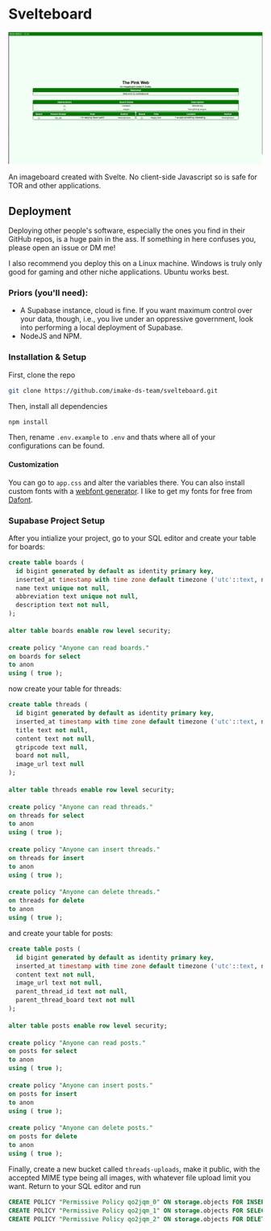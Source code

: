 # Svelteboard

![Screenshot of Svelteboard](image.png)

An imageboard created with Svelte. No client-side Javascript so is safe for TOR and other applications.

## Deployment

Deploying other people's software, especially the ones you find in their GitHub repos, is a huge pain in the ass. If something in here confuses you, please open an issue or DM me!

I also recommend you deploy this on a Linux machine. Windows is truly only good for gaming and other niche applications. Ubuntu works best.
### Priors (you'll need):
- A Supabase instance, cloud is fine. If you want maximum control over your data, though, i.e., you live under an oppressive government, look into performing a local deployment of Supabase.
- NodeJS and NPM.

### Installation & Setup
First, clone the repo

```bash
git clone https://github.com/imake-ds-team/svelteboard.git
```

Then, install all dependencies
```bash
npm install
```

Then, rename `.env.example` to `.env` and thats where all of your configurations can be found.

#### Customization
You can go to `app.css` and alter the variables there. You can also install custom fonts with a [webfont generator](https://www.fontsquirrel.com/tools/webfont-generator). I like to get my fonts for free from [Dafont](https://www.dafont.com/).

### Supabase Project Setup
After you intialize your project, go to your SQL editor and create your table for boards:

```sql
create table boards (
  id bigint generated by default as identity primary key,
  inserted_at timestamp with time zone default timezone ('utc'::text, now()) not null,
  name text unique not null,
  abbreviation text unique not null,
  description text not null,
);

alter table boards enable row level security;

create policy "Anyone can read boards."
on boards for select
to anon
using ( true );
```

now create your table for threads:

```sql
create table threads (
  id bigint generated by default as identity primary key,
  inserted_at timestamp with time zone default timezone ('utc'::text, now()) not null,
  title text not null,
  content text not null,
  gtripcode text null,
  board not null,
  image_url text null
);

alter table threads enable row level security;

create policy "Anyone can read threads."
on threads for select
to anon
using ( true );

create policy "Anyone can insert threads."
on threads for insert
to anon
using ( true );

create policy "Anyone can delete threads."
on threads for delete
to anon
using ( true );
```

and create your table for posts:

```sql
create table posts (
  id bigint generated by default as identity primary key,
  inserted_at timestamp with time zone default timezone ('utc'::text, now()) not null,
  content text not null,
  image_url text not null,
  parent_thread_id text not null,
  parent_thread_board text not null
);

alter table posts enable row level security;

create policy "Anyone can read posts."
on posts for select
to anon
using ( true );

create policy "Anyone can insert posts."
on posts for insert
to anon
using ( true );

create policy "Anyone can delete posts."
on posts for delete
to anon
using ( true );
```

Finally, create a new bucket called `threads-uploads`, make it public, with the accepted MIME type being all images, with whatever file upload limit you want. Return to your SQL editor and run

```sql
CREATE POLICY "Permissive Policy qo2jqm_0" ON storage.objects FOR INSERT TO public WITH CHECK (bucket_id = 'threads-uploads');
CREATE POLICY "Permissive Policy qo2jqm_1" ON storage.objects FOR SELECT TO public USING (bucket_id = 'threads-uploads');
CREATE POLICY "Permissive Policy qo2jqm_2" ON storage.objects FOR DELETE TO public USING (bucket_id = 'threads-uploads');
```